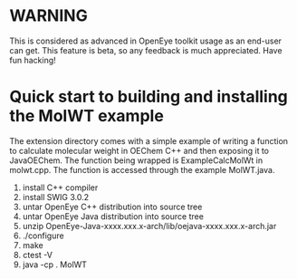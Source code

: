 WARNING
========================================================

This is considered as advanced in OpenEye toolkit usage as an end-user
can get. This feature is beta, so any feedback is much
appreciated. Have fun hacking!



Quick start to building and installing the MolWT example
========================================================

The extension directory comes with a simple example of writing a
function to calculate molecular weight in OEChem C++ and then exposing
it to JavaOEChem. The function being wrapped is ExampleCalcMolWt
in molwt.cpp. The function is accessed through the example MolWT.java.

1. install C++ compiler
2. install SWIG 3.0.2
3. untar OpenEye C++ distribution into source tree
4. untar OpenEye Java distribution into source tree
5. unzip OpenEye-Java-xxxx.xxx.x-arch/lib/oejava-xxxx.xxx.x-arch.jar
6. ./configure
7. make
8. ctest -V
9. java -cp . MolWT
